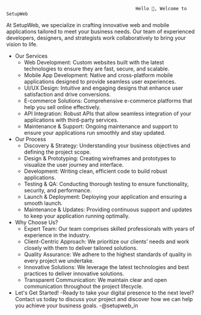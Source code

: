                                                     Hello 👋, Welcome to SetupWeb
At SetupWeb, we specialize in crafting innovative web and mobile applications tailored to meet your business needs. Our team of experienced developers, designers, and strategists work collaboratively to bring your vision to life.
  
- Our Services
  - Web Development: Custom websites built with the latest technologies to ensure they are fast, secure, and scalable.
  - Mobile App Development: Native and cross-platform mobile applications designed to provide seamless user experiences.
  - UI/UX Design: Intuitive and engaging designs that enhance user satisfaction and drive conversions.
  - E-commerce Solutions: Comprehensive e-commerce platforms that help you sell online effectively.
  - API Integration: Robust APIs that allow seamless integration of your applications with third-party services.
  -  Maintenance & Support: Ongoing maintenance and support to ensure your applications run smoothly and stay updated.
- Our Process
   - Discovery & Strategy: Understanding your business objectives and defining the project scope.
   - Design & Prototyping: Creating wireframes and prototypes to visualize the user journey and interface.
   - Development: Writing clean, efficient code to build robust applications.
   - Testing & QA: Conducting thorough testing to ensure functionality, security, and performance.
   - Launch & Deployment: Deploying your application and ensuring a smooth launch.
   - Maintenance & Updates: Providing continuous support and updates to keep your application running optimally.
- Why Choose Us?
   - Expert Team: Our team comprises skilled professionals with years of experience in the industry.
   - Client-Centric Approach: We prioritize our clients’ needs and work closely with them to deliver tailored solutions.
   - Quality Assurance: We adhere to the highest standards of quality in every project we undertake.
   - Innovative Solutions: We leverage the latest technologies and best practices to deliver innovative solutions.
   - Transparent Communication: We maintain clear and open communication throughout the project lifecycle.
- Let's Get Started!
-Ready to take your digital presence to the next level? Contact us today to discuss your project and discover how we can help you achieve your business goals.
-@setupweb_in

<!---
SetupWeb/SetupWeb is a ✨ special ✨ repository because its `README.md` (this file) appears on your GitHub profile.
You can click the Preview link to take a look at your changes.
--->
